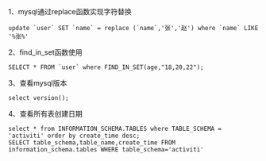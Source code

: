 1、mysql通过replace函数实现字符替换
```
update `user` SET `name` = replace (`name`,'张','赵') where `name` LIKE '%张%'
```
2、find_in_set函数使用
```
SELECT * FROM `user` where FIND_IN_SET(age,"18,20,22");
```
3、查看mysql版本
```
select version();
```
4、查看所有表创建日期
```
select * from INFORMATION_SCHEMA.TABLES where TABLE_SCHEMA = 'activiti' order by create_time desc;
SELECT table_schema,table_name,create_time FROM information_schema.tables WHERE table_schema='activiti'
```
